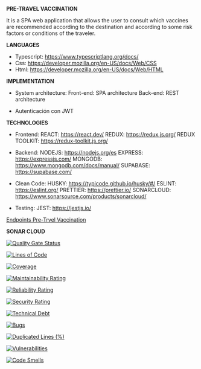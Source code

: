**PRE-TRAVEL VACCINATION**

It is a SPA web application that allows the user to consult which vaccines are recommended according to the destination and according to some risk factors or conditions of the traveler.

**LANGUAGES**

- Typescript: https://www.typescriptlang.org/docs/
- Css: https://developer.mozilla.org/en-US/docs/Web/CSS
- Html: https://developer.mozilla.org/en-US/docs/Web/HTML

**IMPLEMENTATION**

- System architecture:
  Front-end: SPA architecture
  Back-end: REST architecture

- Autenticación con JWT

**TECHNOLOGIES**

- Frontend:
  REACT: https://react.dev/
  REDUX: https://redux.js.org/
  REDUX TOOLKIT: https://redux-toolkit.js.org/

- Backend:
  NODEJS: https://nodejs.org/es
  EXPRESS: https://expressjs.com/
  MONGODB: https://www.mongodb.com/docs/manual/
  SUPABASE: https://supabase.com/

- Clean Code:
  HUSKY: https://typicode.github.io/husky/#/
  ESLINT: https://eslint.org/
  PRETTIER: https://prettier.io/
  SONARCLOUD: https://www.sonarsource.com/products/sonarcloud/

- Testing:
  JEST: https://jestjs.io/

[Endpoints Pre-Trvel Vaccination](/Pre-Travel%20Vaccination.postman_collection.json)

**SONAR CLOUD**

[![Quality Gate Status](https://sonarcloud.io/api/project_badges/measure?project=isdi-coders-2023_Luis-Ropero-Final-Project-back-202301-mal&metric=alert_status)](https://sonarcloud.io/summary/new_code?id=isdi-coders-2023_Luis-Ropero-Final-Project-back-202301-mal)

[![Lines of Code](https://sonarcloud.io/api/project_badges/measure?project=isdi-coders-2023_Luis-Ropero-Final-Project-back-202301-mal&metric=ncloc)](https://sonarcloud.io/summary/new_code?id=isdi-coders-2023_Luis-Ropero-Final-Project-back-202301-mal)

[![Coverage](https://sonarcloud.io/api/project_badges/measure?project=isdi-coders-2023_Luis-Ropero-Final-Project-back-202301-mal&metric=coverage)](https://sonarcloud.io/summary/new_code?id=isdi-coders-2023_Luis-Ropero-Final-Project-back-202301-mal)

[![Maintainability Rating](https://sonarcloud.io/api/project_badges/measure?project=isdi-coders-2023_Luis-Ropero-Final-Project-back-202301-mal&metric=sqale_rating)](https://sonarcloud.io/summary/new_code?id=isdi-coders-2023_Luis-Ropero-Final-Project-back-202301-mal)

[![Reliability Rating](https://sonarcloud.io/api/project_badges/measure?project=isdi-coders-2023_Luis-Ropero-Final-Project-back-202301-mal&metric=reliability_rating)](https://sonarcloud.io/summary/new_code?id=isdi-coders-2023_Luis-Ropero-Final-Project-back-202301-mal)

[![Security Rating](https://sonarcloud.io/api/project_badges/measure?project=isdi-coders-2023_Luis-Ropero-Final-Project-back-202301-mal&metric=security_rating)](https://sonarcloud.io/summary/new_code?id=isdi-coders-2023_Luis-Ropero-Final-Project-back-202301-mal)

[![Technical Debt](https://sonarcloud.io/api/project_badges/measure?project=isdi-coders-2023_Luis-Ropero-Final-Project-back-202301-mal&metric=sqale_index)](https://sonarcloud.io/summary/new_code?id=isdi-coders-2023_Luis-Ropero-Final-Project-back-202301-mal)

[![Bugs](https://sonarcloud.io/api/project_badges/measure?project=isdi-coders-2023_Luis-Ropero-Final-Project-back-202301-mal&metric=bugs)](https://sonarcloud.io/summary/new_code?id=isdi-coders-2023_Luis-Ropero-Final-Project-back-202301-mal)

[![Duplicated Lines (%)](https://sonarcloud.io/api/project_badges/measure?project=isdi-coders-2023_Luis-Ropero-Final-Project-back-202301-mal&metric=duplicated_lines_density)](https://sonarcloud.io/summary/new_code?id=isdi-coders-2023_Luis-Ropero-Final-Project-back-202301-mal)

[![Vulnerabilities](https://sonarcloud.io/api/project_badges/measure?project=isdi-coders-2023_Luis-Ropero-Final-Project-back-202301-mal&metric=vulnerabilities)](https://sonarcloud.io/summary/new_code?id=isdi-coders-2023_Luis-Ropero-Final-Project-back-202301-mal)

[![Code Smells](https://sonarcloud.io/api/project_badges/measure?project=isdi-coders-2023_Luis-Ropero-Final-Project-back-202301-mal&metric=code_smells)](https://sonarcloud.io/summary/new_code?id=isdi-coders-2023_Luis-Ropero-Final-Project-back-202301-mal)
